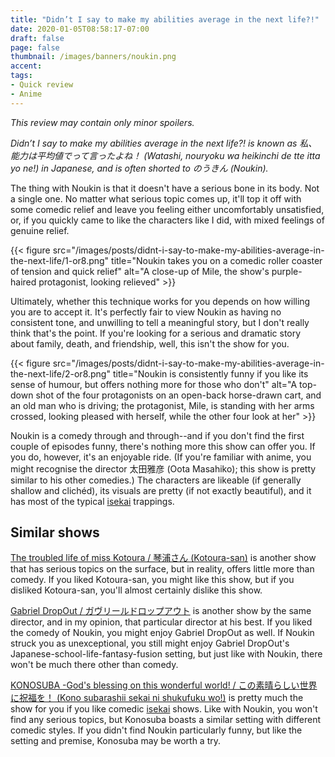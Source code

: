 ```yaml
---
title: "Didn’t I say to make my abilities average in the next life?!"
date: 2020-01-05T08:58:17-07:00
draft: false
page: false
thumbnail: /images/banners/noukin.png
accent:
tags:
- Quick review
- Anime
---
```


*This review may contain only minor spoilers.*

*Didn’t I say to make my abilities average in the next life?! is known as 私、能力は平均値でって言ったよね！ (Watashi, nouryoku wa heikinchi de tte itta yo ne!) in Japanese, and is often shorted to のうきん (Noukin).*

The thing with Noukin is that it doesn't have a serious bone in its body. Not a single one. No matter what serious topic comes up, it'll top it off with some comedic relief and leave you feeling either uncomfortably unsatisfied, or, if you quickly came to like the characters like I did, with mixed feelings of genuine relief.

{{< figure src="/images/posts/didnt-i-say-to-make-my-abilities-average-in-the-next-life/1-or8.png" title="Noukin takes you on a comedic roller coaster of tension and quick relief" alt="A close-up of Mile, the show's purple-haired protagonist, looking relieved" >}}

Ultimately, whether this technique works for you depends on how willing you are to accept it. It's perfectly fair to view Noukin as having no consistent tone, and unwilling to tell a meaningful story, but I don't really think that's the point. If you're looking for a serious and dramatic story about family, death, and friendship, well, this isn't the show for you.

{{< figure src="/images/posts/didnt-i-say-to-make-my-abilities-average-in-the-next-life/2-or8.png" title="Noukin is consistently funny if you like its sense of humour, but offers nothing more for those who don't" alt="A top-down shot of the four protagonists on an open-back horse-drawn cart, and an old man who is driving; the protagonist, Mile, is standing with her arms crossed, looking pleased with herself, while the other four look at her" >}}

Noukin is a comedy through and through--and if you don't find the first couple of episodes funny, there's nothing more this show can offer you. If you do, however, it's an enjoyable ride. (If you're familiar with anime, you might recognise the director 太田雅彦 (Oota Masahiko); this show is pretty similar to his other comedies.) The characters are likeable (if generally shallow and clichéd), its visuals are pretty (if not exactly beautiful), and it has most of the typical [isekai](/idams#isekai) trappings.

## Similar shows

[The troubled life of miss Kotoura / 琴浦さん (Kotoura-san)](https://nisamerica.com/anime/troubled-life-miss-kotoura) is another show that has serious topics on the surface, but in reality, offers little more than comedy. If you liked Kotoura-san, you might like this show, but if you disliked Kotoura-san, you'll almost certainly dislike this show.

[Gabriel DropOut / ガヴリールドロップアウト](https://www.crunchyroll.com/gabriel-dropout) is another show by the same director, and in my opinion, that particular director at his best. If you liked the comedy of Noukin, you might enjoy Gabriel DropOut as well. If Noukin struck you as unexceptional, you still might enjoy Gabriel DropOut's Japanese-school-life-fantasy-fusion setting, but just like with Noukin, there won't be much there other than comedy.

[KONOSUBA -God's blessing on this wonderful world! / この素晴らしい世界に祝福を！ (Kono subarashii sekai ni shukufuku wo!)](https://www.crunchyroll.com/konosuba-gods-blessing-on-this-wonderful-world) is pretty much the show for you if you like comedic [isekai](/idams#isekai) shows. Like with Noukin, you won't find any serious topics, but Konosuba boasts a similar setting with different comedic styles. If you didn't find Noukin particularly funny, but like the setting and premise, Konosuba may be worth a try.
